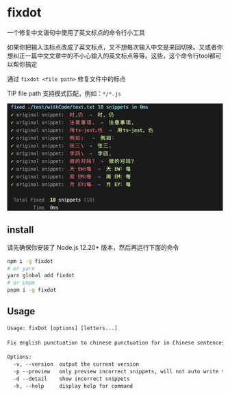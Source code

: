 # fixdot
一个修复中文语句中使用了英文标点的命令行小工具

如果你把输入法标点改成了英文标点，又不想每次输入中文是来回切换。又或者你想纠正一篇中文文章中的不小心输入的英文标点等等。这些，这个命令行tool都可以帮你搞定

通过 `fixdot <file path>` 修复文件中的标点

TIP file path 支持模式匹配，例如：`*/*.js`

![./screenshots/](./screenshots/demo.png)
## install
请先确保你安装了 Node.js 12.20+ 版本，然后再运行下面的命令
```bash
npm i -g fixdot
# or yarn
yarn global add fixdot
# or pnpm
pnpm i -g fixdot
```

## Usage
```txt
Usage: fixDot [options] [letters...]

Fix english punctuation to chinese punctuation for in Chinese sentences

Options:
  -v, --version  output the current version
  -p --preview   only preview incorrect snippets, will not auto write to the file
  -d --detail    show incorrect snippets
  -h, --help     display help for command
```